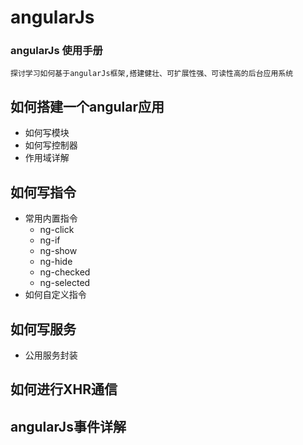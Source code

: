 # angularJs
### angularJs 使用手册
`探讨学习如何基于angularJs框架,搭建健壮、可扩展性强、可读性高的后台应用系统`
## 如何搭建一个angular应用
  *  如何写模块
  *  如何写控制器
  *  作用域详解
  
## 如何写指令
  *  常用内置指令
      * ng-click
      * ng-if
      * ng-show
      * ng-hide
      * ng-checked
      * ng-selected
  *  如何自定义指令
  
## 如何写服务
  *  公用服务封装
  
##  如何进行XHR通信

##  angularJs事件详解

